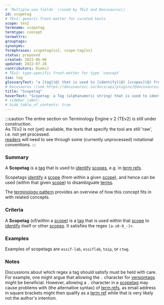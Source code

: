 ```yaml
---
# `Multiple-use fields` \(used by TEv2 and Docusaurus\)
id: scopetag
# TEv2: generic front-matter for curated texts
scope: tev2
termname: scopetag
termtype: concept
termattrs:
grouptags:
synonyms:
formphrases: scopetag{ss}, scope-tag{ss}
status: proposed
created: 2022-06-06
updated: 2022-07-28
contributors: RieksJ
# TEv2: type-specific front-matter for type `concept`
isa: tag
glossaryText: "a [tag](@) that is used to [identify](@) [scopes](@) from within a specific [scope](@)"
# Docusaurus \(see https://docusaurus\.io/docs/api/plugins/@docusaurus/plugin-content-docs#markdown-front-matter\):
title: "Scopetag"
hoverText: "Scopetag: a Tag (alphanumeric string) that is used to identify Scopes from within a specific Scope"
# sidebar_label:
# hide_table_of_contents: true
---
```


:::caution
The entire section on Terminology Engine v 2 (TEv2) is still under construction.<br/>
As TEv2 is not (yet) available, the texts that specify the tool are still 'raw', i.e. not yet processed.<br/>[readers](@) will need to see through some (currently unprocessed) notational conventions.
:::

### Summary
A **Scopetag** is a [tag](@) that is used to [identify](@) [scopes](@), e.g. in [term refs](@).

Scopetags [identify](@) a [scope](@) (from within a given [scope](@)), and hence can be used (within that given [scope](@)) to disambiguate [terms](@).

The [terminology pattern](pattern-terminology-support@) provides an overview of how this concept fits in with related concepts.

### Criteria
A **Scopetag** (of/within a [scope](@)) is a [tag](@) that is used within that [scope](@) to [identify](@) itself or other [scopes](@). It satisfies the regex `[a-z0-9_-]+`.

### Examples
Examples of scopetags are `essif-lab`, `essiflab`, `toip`, or `ctwg`.

### Notes
Discussions about which regex a tag should satisfy must be held with care. For example, one might argue that allowing the `.` character for [versiontags](@) might be beneficial. However, allowing a `.` character in a [scopetag](@) may cause problems with (the alternative syntax) of [term refs](@), as email address in square brackets might then qualify as a [term ref](@) while that is very likely not the author's intention.